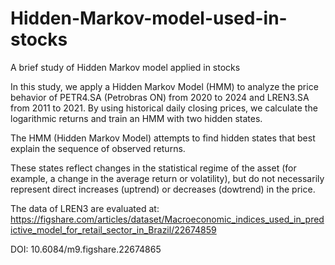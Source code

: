 # Hidden-Markov-model-used-in-stocks
A brief study of Hidden Markov model applied in stocks

In this study, we apply a Hidden Markov Model (HMM) to analyze the price behavior of PETR4.SA (Petrobras ON) from 2020 to 2024 and LREN3.SA from 2011 to 2021. By using historical daily closing prices, we calculate the logarithmic returns and train an HMM with two hidden states.

The HMM (Hidden Markov Model) attempts to find hidden states that best explain the sequence of observed returns.

These states reflect changes in the statistical regime of the asset (for example, a change in the average return or volatility), but do not necessarily represent direct increases (uptrend) or decreases (dowtrend) in the price.

The data of LREN3 are evaluated at: https://figshare.com/articles/dataset/Macroeconomic_indices_used_in_predictive_model_for_retail_sector_in_Brazil/22674859

DOI: 10.6084/m9.figshare.22674865
